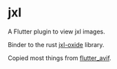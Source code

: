 # jxl

A Flutter plugin to view jxl images.

Binder to the rust [jxl-oxide](https://github.com/tirr-c/jxl-oxide/) library.

Copied most things from [flutter_avif](https://github.com/yekeskin/flutter_avif).

